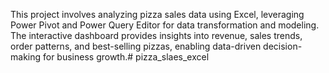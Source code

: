 This project involves analyzing pizza sales data using Excel, leveraging Power Pivot and Power Query Editor for data transformation and modeling. The interactive dashboard provides insights into revenue, sales trends, order patterns, and best-selling pizzas, enabling data-driven decision-making for business growth.# pizza_slaes_excel
